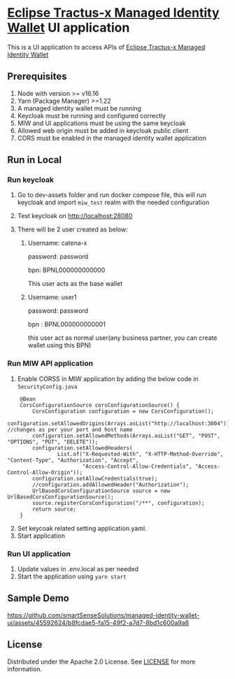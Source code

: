 # [Eclipse Tractus-x Managed Identity Wallet](https://github.com/eclipse-tractusx/managed-identity-wallet) UI application

This is a UI application to access APIs of [Eclipse Tractus-x Managed Identity Wallet](https://github.com/eclipse-tractusx/managed-identity-wallet)

## Prerequisites

1. Node with version >= v16.16
2. Yarn (Package Manager) >=1.22
3. A managed identity wallet must be running
4. Keycloak must be running and configured correctly
5. MIW and UI applications must be using the same keycloak
6. Allowed web origin must be added in keycloak public client
7. CORS must be enabled in the managed identity wallet application

## Run in Local

### Run keycloak

1. Go to dev-assets folder and run docker compose file, this will run keycloak and import `miw_test` realm with the needed configuration
2. Test keycloak on [http://localhost:28080](http://localhost:28080)
3. There will be 2 user created as below:

   1. Username: catena-x

      password: password

      bpn: BPNL000000000000

      This user acts as the base wallet

   2. Username: user1

      password: password

      bpn : BPNL000000000001

      this user act as normal user(any business partner, you can create wallet using this BPN)

### Run MIW API application

1. Enable CORSS in MIW application by adding the below code in `SecurityConfig.java`

```
    @Bean
    CorsConfigurationSource corsConfigurationSource() {
        CorsConfiguration configuration = new CorsConfiguration();
        configuration.setAllowedOrigins(Arrays.asList("http://localhost:3004"));   //changes as per your port and host name
        configuration.setAllowedMethods(Arrays.asList("GET", "POST", "OPTIONS", "PUT", "DELETE"));
        configuration.setAllowedHeaders(
                List.of("X-Requested-With", "X-HTTP-Method-Override", "Content-Type", "Authorization", "Accept",
                        "Access-Control-Allow-Credentials", "Access-Control-Allow-Origin"));
        configuration.setAllowCredentials(true);
        //configuration.addAllowedHeader("Authorization");
        UrlBasedCorsConfigurationSource source = new UrlBasedCorsConfigurationSource();
        source.registerCorsConfiguration("/**", configuration);
        return source;
    }
```

2. Set keycoak related setting application.yaml.
3. Start application

### Run UI application

1. Update values in .env.local as per needed
2. Start the application using `yarn start`

## Sample Demo




https://github.com/smartSenseSolutions/managed-identity-wallet-ui/assets/45592624/b8fcdae5-fa15-49f2-a7d7-8bd1c600a9a8






## License

Distributed under the Apache 2.0 License.
See [LICENSE](./LICENSE) for more information.
